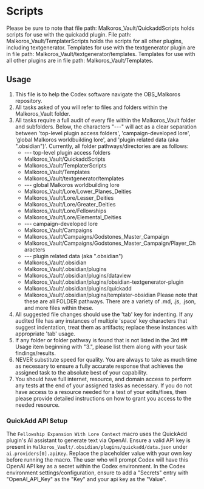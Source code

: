 # Scripts
Please be sure to note that file path: Malkoros_Vault/QuickaddScripts holds scripts for use with the quickadd plugin. File path: Malkoros_Vault/TemplaterScripts holds the scripts for all other plugins, including textgenerator.
Templates for use with the textgenerator plugin are in file path: Malkoros_Vault/textgenerator/templates. Templates for use with all other plugins are in file path: Malkoros_Vault/Templates.

## Usage
1. This file is to help the Codex software navigate the OBS_Malkoros repository. 
2. All tasks asked of you will refer to files and folders within the Malkoros_Vault folder.
3. All tasks require a full audit of every file within the Malkoros_Vault folder and subfolders. Below, the characters "---" will act as a clear separation between 'top-level plugin access folders', 'campaign-developed lore', 'global Malkoros worldbuilding lore', and 'plugin related data (aka ".obsidian")'. Currently, all folder pathways/directories are as follows:
	- --- top-level plugin access folders
	- Malkoros_Vault/QuickaddScripts
	- Malkoros_Vault/TemplaterScripts
	- Malkoros_Vault/Templates
	- Malkoros_Vault/textgenerator/templates
	- --- global Malkoros worldbuilding lore 
	- Malkoros_Vault/Lore/Lower_Planes_Deities
	- Malkoros_Vault/Lore/Lesser_Deities
	- Malkoros_Vault/Lore/Greater_Deities
	- Malkoros_Vault/Lore/Fellowships
	- Malkoros_Vault/Lore/Elemental_Deities
	- --- campaign-developed lore
	- Malkoros_Vault/Campaigns
	- Malkoros_Vault/Campaigns/Godstones_Master_Campaign
	- Malkoros_Vault/Campaigns/Godstones_Master_Campaign/Player_Characters
	- --- plugin related data (aka ".obsidian")
	- Malkoros_Vault/.obsidian
	- Malkoros_Vault/.obsidian/plugins
	- Malkoros_Vault/.obsidian/plugins/dataview
	- Malkoros_Vault/.obsidian/plugins/obsidian-textgenerator-plugin
	- Malkoros_Vault/.obsidian/plugins/quickadd
	- Malkoros_Vault/.obsidian/plugins/templater-obsidian
	Please note that these are all FOLDER pathways. There are a variety of .md, .js, .json, and more files within these. 
4. All suggested file changes should use the 'tab' key for indenting. If any audited file has any instances of multiple 'space' key characters that suggest indentation, treat them as artifacts; replace these instances with appropriate 'tab' usage.
5. If any folder or folder pathway is found that is not listed in the 3rd ## Usage item beginning with "3.", please list them along with your task findings/results.
6. NEVER substitute speed for quality. You are always to take as much time as necessary to ensure a fully accurate response that achieves the assigned task to the absolute best of your capability.
7. You should have full internet, resource, and domain access to perform any tests at the end of your assigned tasks as necessary. If you do not have access to a resource needed for a test of your edits/fixes, then please provide detailed instructions on how to grant you access to the needed resource.

### QuickAdd API Setup
The `Fellowship Expansion With Lore Context` macro uses the QuickAdd plugin's AI
assistant to generate text via OpenAI. Ensure a valid API key is present in
`Malkoros_Vault/.obsidian/plugins/quickadd/data.json` under
`ai.providers[0].apiKey`. Replace the placeholder value with your own key before
running the macro. The user who will prompt Codex will have this OpenAI API key as a secret within the Codex environment. In the Codex environment settings/configuration, ensure to add a "Secrets" entry with "OpenAI_API_Key" as the "Key" and your api key as the "Value".
